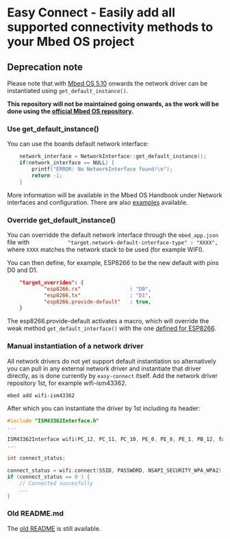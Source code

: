 # Easy Connect - Easily add all supported connectivity methods to your Mbed OS project

## Deprecation note

Please note that with [Mbed OS 5.10](https://github.com/ARMmbed/mbed-os/tree/mbed-os-5.10) onwards the network driver can be instantiated using `get_default_instance()`. 

**This repository will not be maintained going onwards, as the work will be done using the [official Mbed OS repository](https://github.com/ARMmbed/mbed-os).**

### Use get_default_instance()

You can use the boards default network interface:

```C
    network_interface = NetworkInterface::get_default_instance();
    if(network_interface == NULL) {
        printf("ERROR: No NetworkInterface found!\n");
        return -1;
    }
```

More information will be available in the Mbed OS Handbook under Network interfaces and configuration. There are also [examples](https://github.com/search?q=mbed-os-example&type=Repositories) available.

### Override get_default_instance()

You can overridde the default network interface through the `mbed_app.json` file with
`            "target.network-default-interface-type" : "XXXX",`
where `XXXX` matches the network stack to be used (for example WIFI).

You can then define, for example, ESP8266 to be the new default with pins D0 and D1.

```json
    "target_overrides": {
            "esp8266.rx"                : "D0",
            "esp8266.tx"                : "D1",
            "esp8266.provide-default"   : true,
    }
```

The esp8266.provide-default activates a macro, which will override the weak method `get_default_interface()` with the one [defined for ESP8266](https://github.com/ARMmbed/mbed-os/blob/mbed-os-5.10/components/wifi/esp8266-driver/ESP8266Interface.cpp#L579-L586).

### Manual instantiation of a network driver

All network drivers do not yet support default instantiation so alternatively you can pull in any external network driver and  instantiate that driver directly, as is done currently by `easy-connect` itself. Add the network driver repository 1st, for example wifi-ism43362.

```
mbed add wifi-ism43362
```

After which you can instantiate the driver by 1st including its header:

```C
#include "ISM43362Interface.h"
...

ISM43362Interface wifi(PC_12, PC_11, PC_10, PE_0, PE_8, PE_1, PB_12, false);
...

int connect_status;

connect_status = wifi.connect(SSID, PASSWORD, NSAPI_SECURITY_WPA_WPA2);
if (connect_status == 0 ) {
    // Connected succesfully
    ...
}

```

### Old README.md

The [old README](README-old.md) is still available.
